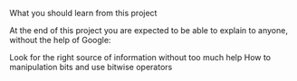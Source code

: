What you should learn from this project

At the end of this project you are expected to be able to explain to anyone, without the help of Google:

Look for the right source of information without too much help
How to manipulation bits and use bitwise operators